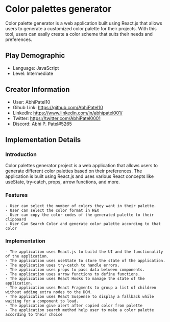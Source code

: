 # Color palettes generator

Color palette generator is a web application built using React.js that allows users to generate a customized color palette for their projects. With this tool, users can easily create a color scheme that suits their needs and preferences.

## Play Demographic

- Language: JavaScript
- Level: Intermediate

## Creator Information

- User: AbhiPatel10
- Gihub Link: https://github.com/AbhiPatel10
- LinkedIn: https://www.linkedin.com/in/abhipatel001/
- Twitter: https://twitter.com/AbhiPatel0001
- Discord: Abhi P. Patel#5265

## Implementation Details

### Introduction

Color palettes generator project is a web application that allows users to generate different color palettes based on their preferences. The application is built using React.js and uses various React concepts like useState, try-catch, props, arrow functions, and more.

### Features

    - User can select the number of colors they want in their palette.
    - User can select the color format in HEX
    - User can copy the color codes of the generated palette to their clipboard
    - User Can Search Color and generate color palette according to that color

### Implementation

    - The application uses React.js to build the UI and the functionality of the application.
    - The application uses useState to store the state of the application.
    - The application uses try-catch to handle errors.
    - The application uses props to pass data between components.
    - The application uses arrow functions to define functions.
    - The application uses React Hooks to manage the state of the application.
    - The application uses React Fragments to group a list of children without adding extra nodes to the DOM.
    - The application uses React Suspense to display a fallback while waiting for a component to load.
    - The application give alert after copied color from palette
    - The application search method help user to make a color palette according to their choice
